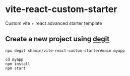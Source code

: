 # vite-react-custom-starter
Custom vite + react advanced starter template

## Create a new project using [degit](https://github.com/Rich-Harris/degit)
```
npx degit shamin/vite-react-custom-starter#main myapp

cd myapp
npm install
npm start
```